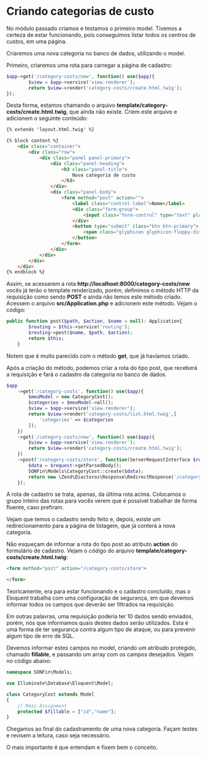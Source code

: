 # Criando categorias de custo

No módulo passado criamos e testamos o primeiro model. Tivemos a certeza de estar funcionando, pois conseguimos listar todos os centros de custos, em uma página.

Criaremos uma nova categoria no banco de dados, utilizando o model.

Primeiro, criaremos uma rota para carregar a página de cadastro:

```php
$app->get('/category-costs/new', function() use($app){
        $view = $app->service('view.renderer');
        return $view->render('category-costs/create.html.twig');
});
```

Desta forma, estamos chamando  o arquivo **template/category-costs/create.html.twig**, que ainda não existe. Criem este arquivo e adicionem o seguinte conteúdo:

```html
{% extends 'layout.html.twig' %}

{% block content %}
    <div class="container">
        <div class="row">
            <div class="panel panel-primary">
                <div class="panel-heading">
                    <h3 class="panel-title">
                        Nova categoria de custo
                    </h3>
                </div>
                <div class="panel-body">
                    <form method="post" action="">
                        <label class="control-label">Nome</label>
                        <div class="form-group">
                            <input class="form-control" type="text" placeholder="Nome" name="name">
                        </div>
                        <button type="submit" class="btn btn-primary">
                            <span class="glyphicon glyphicon-floppy-disk"></span>
                        </button>
                    </form>
                </div>
            </div>
        </div>
    </div>
{% endblock %}
```

Assim, se acessarem a rota **http://localhost:8000/category-costs/new** vocês já terão o template renderizado, porém, definimos o método HTTP da requisição como sendo **POST** e ainda não temos este método criado. Acessem o arquivo **src/Application.php** e adicionem este método. Vejam o código:

```php
public function post($path, $action, $name = null): Application{
        $routing = $this->service('routing');
        $routing->post($name, $path, $action);
        return $this;
    }
```

Notem que é muito parecido com o método **get**, que já havíamos criado.

Após a criação do método, podemos criar a rota do tipo post, que receberá a requisição e fará o cadastro da categoria no banco de dados.

```php
$app
    ->get('/category-costs', function() use($app){
        $meuModel = new CategoryCost();
        $categories = $meuModel->all();
        $view = $app->service('view.renderer');
        return $view->render('category-costs/list.html.twig',[
            'categories' => $categories
        ]);
    })
    ->get('/category-costs/new', function() use($app){
        $view = $app->service('view.renderer');
        return $view->render('category-costs/create.html.twig');
    })
    ->post('/category-costs/store', function(ServerRequestInterface $request){
        $data = $request->getParsedBody();
        SONFin\Models\CategoryCost::create($data);
        return new \Zend\Diactoros\Response\RedirectResponse('/category-costs');
    });
```

A rota de cadastro se trata, apenas, da última rota acima. Colocamos o grupo inteiro das rotas para vocês verem que é possível trabalhar de forma fluente, caso prefiram.

Vejam que temos o cadastro sendo feito e, depois, existe um redirecionamento para a página de listagem, que já conterá a nova categoria.

Não esqueçam de informar a rota do tipo post ao atributo **action** do formulário de cadastro. Vejam o código do arquivo **template/category-costs/create.html.twig**:

```html
<form method="post" action="/category-costs/store">

</form>
```

Teoricamente, era para estar funcionando e o cadastro concluído, mas o Eloquent trabalha com uma configuração de segurança, em que devemos informar todos os campos que deverão ser filtrados na requisição.

Em outras palavras, uma requisição poderia ter 10 dados sendo enviados, porém, nós que informamos quais destes dados serão utilizados. Esta é uma forma de ter segurança contra algum tipo de ataque, ou para prevenir algum tipo de erro de SQL.

Devemos informar estes campos no model, criando um atribudo protegido, chamado **fillable**, e passando um array com os campos desejados. Vejam no código abaixo:

```php
namespace SONFin\Models;

use Illuminate\Database\Eloquent\Model;

class CategoryCost extends Model
{
    // Mass Assignment
    protected $fillable = ["id","name"];
}
```

Chegamos ao final do cadastramento de uma nova categoria. Façam testes e revisem a leitura, caso seja necessário.

O mais importante é que entendam e fixem bem o conceito.